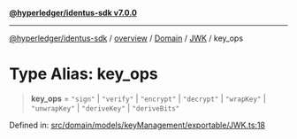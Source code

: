 [**@hyperledger/identus-sdk v7.0.0**](../../../../../../README.md)

***

[@hyperledger/identus-sdk](../../../../../../README.md) / [overview](../../../../../README.md) / [Domain](../../../README.md) / [JWK](../README.md) / key\_ops

# Type Alias: key\_ops

> **key\_ops** = `"sign"` \| `"verify"` \| `"encrypt"` \| `"decrypt"` \| `"wrapKey"` \| `"unwrapKey"` \| `"deriveKey"` \| `"deriveBits"`

Defined in: [src/domain/models/keyManagement/exportable/JWK.ts:18](https://github.com/hyperledger/identus-edge-agent-sdk-ts/blob/96423ee84b124a31ce63036d9d623d1cb73a13c2/src/domain/models/keyManagement/exportable/JWK.ts#L18)
